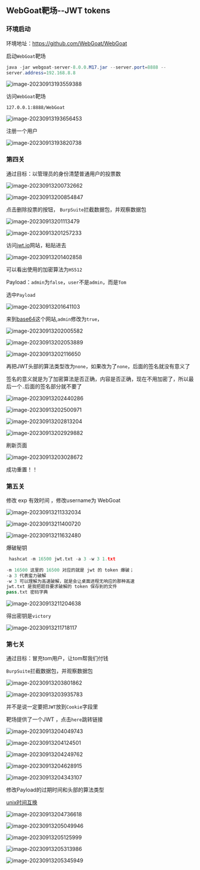 ## WebGoat靶场--JWT tokens

### 环境启动

环境地址：https://github.com/WebGoat/WebGoat

启动`WebGoat`靶场

```java
java -jar webgoat-server-8.0.0.M17.jar --server.port=8888 --
server.address=192.168.8.8
```

![image-20230913193559388](./imgs/image-20230913193559388.png)

访问`WebGoat`靶场

`127.0.0.1:8888/WebGoat`

![image-20230913193656453](./imgs/image-20230913193656453.png)

注册一个用户

![image-20230913193820738](./imgs/image-20230913193820738.png)

### 第四关

通过目标：以管理员的身份清楚普通用户的投票数

![image-20230913200732662](./imgs/image-20230913200732662.png)

![image-20230913200854847](./imgs/image-20230913200854847.png)

点击删除投票的按钮，	`BurpSuite`拦截数据包，并观察数据包

![image-20230913201113479](./imgs/image-20230913201113479.png)

![image-20230913201257233](./imgs/image-20230913201257233.png)

访问[jwt.io](https://jwt.io/)网站，粘贴进去

![image-20230913201402858](./imgs/image-20230913201402858.png)

可以看出使用的加密算法为`HS512`

Payload：`admin`为`false`，`user`不是`admin`，而是`Tom`

选中`Payload`

![image-20230913201641103](./imgs/image-20230913201641103.png)

来到[base64](https://www.bejson.com/enc/base64/)这个网站,`admin`修改为`true`，

![image-20230913202005582](./imgs/image-20230913202005582.png)

![image-20230913202053889](./imgs/image-20230913202053889.png)

![image-20230913202116650](./imgs/image-20230913202116650.png)

再把JWT头部的算法类型改为`none`，如果改为了`none`，后面的签名就没有意义了

签名的意义就是为了加密算法是否正确，内容是否正确，现在不用加密了，所以最后一个`.`后面的签名部分就不要了

![image-20230913202440286](./imgs/image-20230913202440286.png)

![image-20230913202500971](./imgs/image-20230913202500971.png)

![image-20230913202813204](./imgs/image-20230913202813204.png)

![image-20230913202929882](./imgs/image-20230913202929882.png)

刷新页面

![image-20230913203028672](./imgs/image-20230913203028672.png)

成功重置！！

### 第五关

修改 exp 有效时间 ，修改username为 WebGoat

![image-20230913211332034](./imgs/image-20230913211332034.png)

![image-20230913211400720](./imgs/image-20230913211400720.png)

![image-20230913211632480](./imgs/image-20230913211632480.png)

爆破秘钥

```python
 hashcat -m 16500 jwt.txt -a 3 -w 3 1.txt
 
-m 16500 这里的 16500 对应的就是 jwt 的 token 爆破；
-a 3 代表蛮力破解 
-w 3 可以理解为高速破解，就是会让桌面进程无响应的那种高速
jwt.txt 是我把题目要求破解的 token 保存到的文件 
pass.txt 密码字典
```



![image-20230913211204638](./imgs/image-20230913211204638.png)

得出密钥是`victory`



![image-20230913211718117](./imgs/image-20230913211718117.png)

### 第七关

通过目标：冒充tom用户，让tom帮我们付钱



`BurpSuite`拦截数据包，并观察数据包

![image-20230913203801862](./imgs/image-20230913203801862.png)

![image-20230913203935783](./imgs/image-20230913203935783.png)

并不是说一定要把`JWT`放到`Cookie`字段里

靶场提供了一个JWT ，点击`here`跳转链接

![image-20230913204049743](./imgs/image-20230913204049743.png)

![image-20230913204124501](./imgs/image-20230913204124501.png)

![image-20230913204249762](./imgs/image-20230913204249762.png)



![image-20230913204628915](./imgs/image-20230913204628915.png)

![image-20230913204343107](./imgs/image-20230913204343107.png)

修改Payload的过期时间和头部的算法类型

[unix时间互换](https://www.bejson.com/convert/unix/)

![image-20230913204736618](./imgs/image-20230913204736618.png)

![image-20230913205049946](./imgs/image-20230913205049946.png)

![image-20230913205125999](./imgs/image-20230913205125999.png)





![image-20230913205313986](./imgs/image-20230913205313986.png)

![image-20230913205345949](./imgs/image-20230913205345949.png)